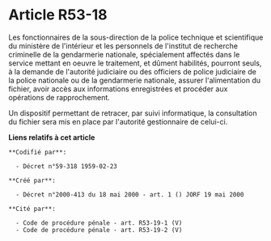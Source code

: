 # Article R53-18

Les fonctionnaires de la sous-direction de la police technique et scientifique du ministère de l'intérieur et les personnels
de l'institut de recherche criminelle de la gendarmerie nationale, spécialement affectés dans le service mettant en oeuvre le
traitement, et dûment habilités, pourront seuls, à la demande de l'autorité judiciaire ou des officiers de police judiciaire
de la police nationale ou de la gendarmerie nationale, assurer l'alimentation du fichier, avoir accès aux informations
enregistrées et procéder aux opérations de rapprochement.

Un dispositif permettant de retracer, par suivi informatique, la consultation du fichier sera mis en place par l'autorité
gestionnaire de celui-ci.

**Liens relatifs à cet article**

	**Codifié par**:

	  - Décret n°59-318 1959-02-23

	**Créé par**:

	  - Décret n°2000-413 du 18 mai 2000 - art. 1 () JORF 19 mai 2000

	**Cité par**:

	  - Code de procédure pénale - art. R53-19-1 (V)
	  - Code de procédure pénale - art. R53-19-2 (V)
